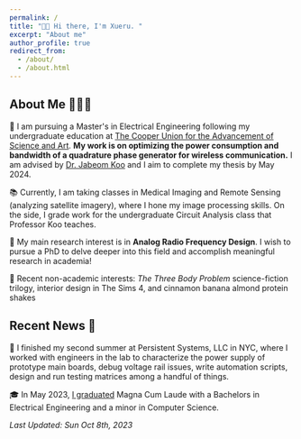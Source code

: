```yaml
---
permalink: /
title: "👋🏻 Hi there, I'm Xueru. "
excerpt: "About me"
author_profile: true
redirect_from: 
  - /about/
  - /about.html
---
```


## About Me 👩🏻‍🎓
🔬 I am pursuing a Master's in Electrical Engineering following my undergraduate education at [The Cooper Union for the Advancement of Science and Art](https://cooper.edu/welcome). **My work is on optimizing the power consumption and bandwidth of a quadrature phase generator for wireless communication.** I am advised by [Dr. Jabeom Koo](https://cooper.edu/academics/people/ja-beom-koo) and I aim to complete my thesis by May 2024. 

📚 Currently, I am taking classes in Medical Imaging and Remote Sensing (analyzing satellite imagery), where I hone my image processing skills. On the side, I grade work for the undergraduate Circuit Analysis class that Professor Koo teaches.

🛜 My main research interest is in **Analog Radio Frequency Design**. I wish to pursue a PhD to delve deeper into this field and accomplish meaningful research in academia!

📖 Recent non-academic interests: _The Three Body Problem_ science-fiction trilogy, interior design in The Sims 4, and cinnamon banana almond protein shakes

## Recent News 🎉
📡 I finished my second summer at Persistent Systems, LLC in NYC, where I worked with engineers in the lab to characterize the power supply of prototype main boards, debug voltage rail issues, write automation scripts, design and run testing matrices among a handful of things. 

🎓 In May 2023, [I graduated](https://cooper.edu/gallery/commencement-2023#img_gallery-15) Magna Cum Laude with a Bachelors in Electrical Engineering and a minor in Computer Science.

_Last Updated: Sun Oct 8th, 2023_
